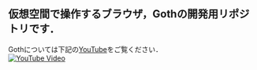 ## 仮想空間で操作するブラウザ，Gothの開発用リポジトリです．


Gothについては下記の[YouTube](https://youtu.be/qe5FUmFGjdk?si=9QvErB72NhIARp2P)をご覧ください．  
[![YouTube Video](https://img.youtube.com/vi/qe5FUmFGjdk/0.jpg)](https://www.youtube.com/watch?v=qe5FUmFGjdk)

